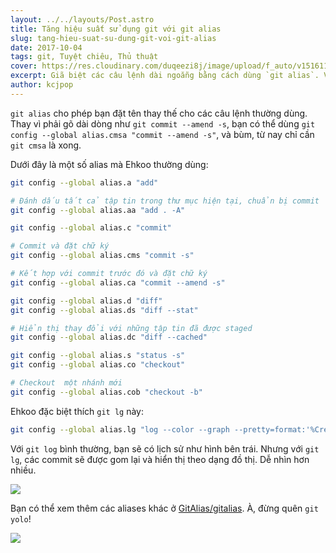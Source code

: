 ```yaml
---
layout: ../../layouts/Post.astro
title: Tăng hiệu suất sử dụng git với git alias
slug: tang-hieu-suat-su-dung-git-voi-git-alias
date: 2017-10-04
tags: git, Tuyệt chiêu, Thủ thuật
cover: https://res.cloudinary.com/duqeezi8j/image/upload/f_auto/v1516117620/git-push-coffe-me_gt56na.jpg
excerpt: Giã biệt các câu lệnh dài ngoẵng bằng cách dùng `git alias`. Và, bùm! Hình ảnh bạn sẽ càng long lanh hơn trong mắt đồng nghiệp.
author: kcjpop
---
```


`git alias` cho phép bạn đặt tên thay thế cho các câu lệnh thường dùng. Thay vì phải gõ dài dòng như `git commit --amend -s`, bạn có thể dùng `git config --global alias.cmsa "commit --amend -s"`, và bùm, từ nay chỉ cần `git cmsa` là xong.

Dưới đây là một số alias mà Ehkoo thường dùng:

```bash
git config --global alias.a "add"

# Đánh dấu tất cả tập tin trong thư mục hiện tại, chuẩn bị commit
git config --global alias.aa "add . -A"

git config --global alias.c "commit"

# Commit và đặt chữ ký
git config --global alias.cms "commit -s"

# Kết hợp với commit trước đó và đặt chữ ký
git config --global alias.ca "commit --amend -s"

git config --global alias.d "diff"
git config --global alias.ds "diff --stat"

# Hiển thị thay đổi với những tập tin đã được staged
git config --global alias.dc "diff --cached"

git config --global alias.s "status -s"
git config --global alias.co "checkout"

# Checkout  một nhánh mới
git config --global alias.cob "checkout -b"
```

Ehkoo đặc biệt thích `git lg` này:

```bash
git config --global alias.lg "log --color --graph --pretty=format:'%Cred%h%Creset -%C(yellow)%d%Creset %s %Cgreen(%cr) %C(bold blue)<%an>%Creset' --abbrev-commit"
```

Với `git log` bình thường, bạn sẽ có lịch sử như hình bên trái. Nhưng với `git lg`, các commit sẽ được gom lại và hiển thị theo dạng đồ thị. Dễ nhìn hơn nhiều.

![](https://res.cloudinary.com/hikerlust/image/upload/v1507655532/AuYbIc3_o4iwfm.jpg)

Bạn có thể xem thêm các aliases khác ở [GitAlias/gitalias](https://github.com/GitAlias/gitalias). À, đừng quên `git yolo`!

![](https://res.cloudinary.com/hikerlust/image/upload/v1507655527/YOLO_v19b1b.jpg)
